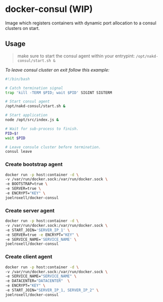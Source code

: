 # docker-consul (WIP)
Image which registers containers with dynamic port allocation to a consul clusters on start.

## Usage
> make sure to start the consul agent within your entrypint: `/opt/nakd-consul/start.sh &`

*To leave consul cluster on exit follow this example:*
```bash
#!/bin/bash

# Catch termination signal
trap 'kill -TERM $PID; wait $PID' SIGINT SIGTERM

# Start consul agent
/opt/nakd-consul/start.sh &

# Start application
node /opt/src/index.js &

# Wait for sub-process to finish.
PID=$!
wait $PID

# Leave consule cluster before termination.
consul leave
```


### Create bootstrap agent
```bash
docker run -p host:container -d \
-v /var/run/docker.sock:/var/run/docker.sock \
-e BOOTSTRAP=true \
-e SERVER=true \
-e ENCRYPT="KEY" \
joelroxell/docker-consul
```

### Create server agent
```bash
docker run -p host:container -d \
-v /var/run/docker.sock:/var/run/docker.sock \
-e START_JOIN='SERVER_IP_1' \
-e SERVER=true -e ENCRYPT="KEY" \
-e SERVICE_NAME='SERVICE_NAME' \
joelroxell/docker-consul
```

### Create client agent
```bash
docker run -p host:container -d \
-v /var/run/docker.sock:/var/run/docker.sock \
-e SERVICE_NAME="SERVICE_NAME" \
-e DATACENTER="DATACENTER"  \
-e ENCRYPT="KEY" \
-e START_JOIN="SERVER_IP_1, SERVER_IP_2" \
joelroxell/docker-consul
```
